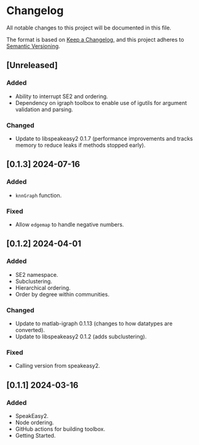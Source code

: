 # Changelog

All notable changes to this project will be documented in this file.

The format is based on [Keep a Changelog](https://keepachangelog.com/en/1.0.0/),
and this project adheres to [Semantic Versioning](https://semver.org/spec/v2.0.0.html).

## [Unreleased]

### Added

- Ability to interrupt SE2 and ordering.
- Dependency on igraph toolbox to enable use of igutils for argument validation and parsing.

### Changed

- Update to libspeakeasy2 0.1.7 (performance improvements and tracks memory to reduce leaks if methods stopped early).

## [0.1.3] 2024-07-16

### Added

- `knnGraph` function.

### Fixed

- Allow `edgemap` to handle negative numbers.

## [0.1.2] 2024-04-01

### Added

- SE2 namespace.
- Subclustering.
- Hierarchical ordering.
- Order by degree within communities.

### Changed

- Update to matlab-igraph 0.1.13 (changes to how datatypes are converted).
- Update to libspeakeasy2 0.1.2 (adds subclustering).

### Fixed

- Calling version from speakeasy2.

## [0.1.1] 2024-03-16

### Added

- SpeakEasy2.
- Node ordering.
- GitHub actions for building toolbox.
- Getting Started.
